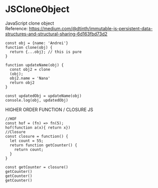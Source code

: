 # JSCloneObject
JavaScript clone object 
<br> Reference: https://medium.com/@dtinth/immutable-js-persistent-data-structures-and-structural-sharing-6d163fbd73d2

```JS
const obj = {name: 'Andrei'}
function clone(obj) {
  return {...obj}; // this is pure
}

function updateName(obj) {
  const obj2 = clone
  (obj);
  obj2.name = 'Nana'
  return obj2
}
```

```JS
const updatedObj = updateName(obj)
console.log(obj, updatedObj)
```

HIGHER ORDER FUNCTION / CLOSURE JS 

```JS
//HOF
const hof = (fn) => fn(5);
hof(function a(x){ return x})
//Closure
const closure = function() {
  let count = 55;
  return function getCounter() {
    return count;
  }
}
```

```JS
const getCounter = closure()
getCounter()
getCounter()
getCounter()
```
